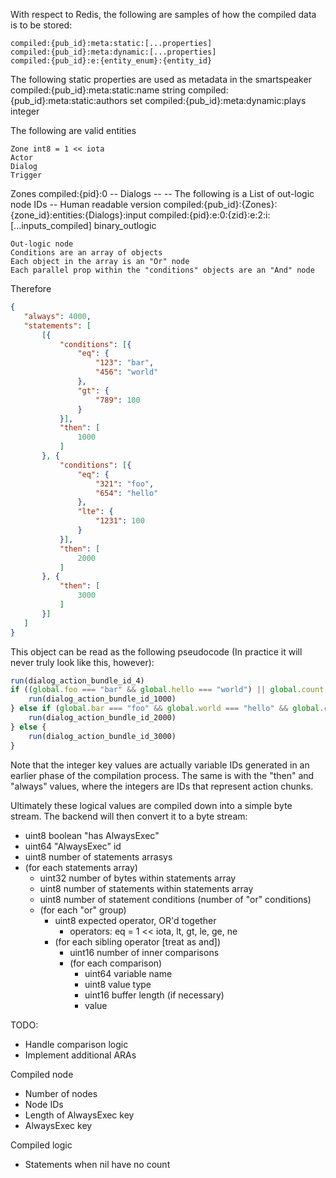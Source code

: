 With respect to Redis, the following are samples of how the compiled data is to be stored:
```
compiled:{pub_id}:meta:static:[...properties]
compiled:{pub_id}:meta:dynamic:[...properties]
compiled:{pub_id}:e:{entity_enum}:{entity_id}
```

The following static properties are used as metadata in the smartspeaker
compiled:{pub_id}:meta:static:name string
compiled:{pub_id}:meta:static:authors set
compiled:{pub_id}:meta:dynamic:plays integer

The following are valid entities
```
Zone int8 = 1 << iota
Actor
Dialog
Trigger
```

Zones
  compiled:{pid}:0
  -- Dialogs --
  -- The following is a List of out-logic node IDs
  -- Human readable version compiled:{pub_id}:{Zones}:{zone_id}:entities:{Dialogs}:input
  compiled:{pid}:e:0:{zid}:e:2:i:[...inputs_compiled] binary_outlogic

```
Out-logic node
Conditions are an array of objects
Each object in the array is an "Or" node
Each parallel prop within the "conditions" objects are an "And" node
```

Therefore

```json
{
   "always": 4000,
   "statements": [
       [{
           "conditions": [{
               "eq": {
                   "123": "bar",
                   "456": "world"
               },
               "gt": {
                   "789": 100
               }
           }],
           "then": [
               1000
           ]
       }, {
           "conditions": [{
               "eq": {
                   "321": "foo",
                   "654": "hello"
               },
               "lte": {
                   "1231": 100
               }
           }],
           "then": [
               2000
           ]
       }, {
           "then": [
               3000
           ]
       }]
   ]
}
```

This object can be read as the following pseudocode
(In practice it will never truly look like this, however):
```js
run(dialog_action_bundle_id_4)
if ((global.foo === "bar" && global.hello === "world") || global.count > 100) {
	run(dialog_action_bundle_id_1000)
} else if (global.bar === "foo" && global.world === "hello" && global.count <= 100) {
	run(dialog_action_bundle_id_2000)
} else {
    run(dialog_action_bundle_id_3000)
}
```

Note that the integer key values are actually variable IDs generated in an earlier phase of the compilation process.
The same is with the "then" and "always" values, where the integers are IDs that represent action chunks.

Ultimately these logical values are compiled down into a simple byte stream.
The backend will then convert it to a byte stream:

- uint8 boolean "has AlwaysExec"
- uint64 "AlwaysExec" id
- uint8 number of statements arrasys
- (for each statements array)
  - uint32 number of bytes within statements array
  - uint8 number of statements within statements array
  - uint8 number of statement conditions (number of "or" conditions)
  - (for each "or" group)
    - uint8 expected operator, OR'd together
        - operators: eq = 1 << iota, lt, gt, le, ge, ne
    - (for each sibling operator [treat as and])
        - uint16 number of inner comparisons
        - (for each comparison)
            - uint64 variable name
            - uint8 value type
            - uint16 buffer length (if necessary)
            - value



TODO:
- Handle comparison logic
- Implement additional ARAs

Compiled node
- Number of nodes
- Node IDs
- Length of AlwaysExec key
- AlwaysExec key

Compiled logic
- Statements when nil have no count
